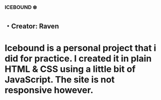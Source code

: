 ### ICEBOUND ❄️
## ・Creator: Raven 

# Icebound is a personal project that i did for practice. I created it in plain HTML & CSS using a little bit of JavaScript. The site is not responsive however. 
